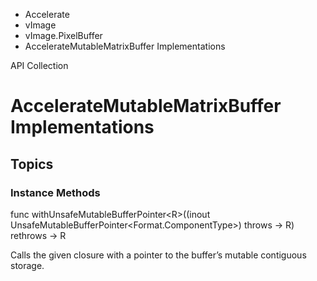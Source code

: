 

- Accelerate
- vImage
- vImage.PixelBuffer
-  AccelerateMutableMatrixBuffer Implementations 

API Collection

# AccelerateMutableMatrixBuffer Implementations

## Topics

### Instance Methods

func withUnsafeMutableBufferPointer&lt;R>((inout UnsafeMutableBufferPointer&lt;Format.ComponentType>) throws -> R) rethrows -> R

Calls the given closure with a pointer to the buffer’s mutable contiguous storage.

